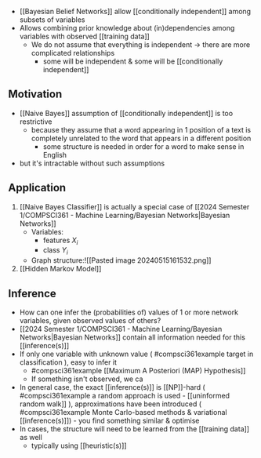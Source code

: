 - [[Bayesian Belief Networks]] allow [[conditionally independent]] among subsets of variables
- Allows combining prior knowledge about (in)dependencies among variables with observed [[training data]]
	- We do not assume that everything is independent $\rightarrow$ there are more complicated relationships
		- some will be independent & some will be [[conditionally independent]]
## Motivation
- [[Naive Bayes]] assumption of [[conditionally independent]] is too restrictive
	- because they assume that a word appearing in 1 position of a text is completely unrelated to the word that appears in a different position
		- some structure is needed in order for a word to make sense in English
- but it's intractable without such assumptions
## Application
1. [[Naive Bayes Classifier]] is actually a special case of [[2024 Semester 1/COMPSCI361 - Machine Learning/Bayesian Networks|Bayesian Networks]]
	- Variables: 
		- features $X_i$
		- class $Y_i$
	- Graph structure:![[Pasted image 20240515161532.png]]
2. [[Hidden Markov Model]]
## Inference
- How can one infer the (probabilities of) values of 1 or more network variables, given observed values of others?
- [[2024 Semester 1/COMPSCI361 - Machine Learning/Bayesian Networks|Bayesian Networks]] contain all information needed for this [[inference(s)]]
- If only one variable with unknown value ( #compsci361example target in classification ), easy to infer it
	- #compsci361example [[Maximum A Posteriori (MAP) Hypothesis]]
	- If something isn't observed, we ca
- In general case, the exact [[inference(s)]] is [[NP]]-hard ( #compsci361example a random approach is used - [[uninformed random walk]] ), approximations have been introduced ( #compsci361example Monte Carlo-based methods & variational [[inference(s)]]) - you find something similar & optimise
- In cases, the structure will need to be learned from the [[training data]] as well
	- typically using [[heuristic(s)]]